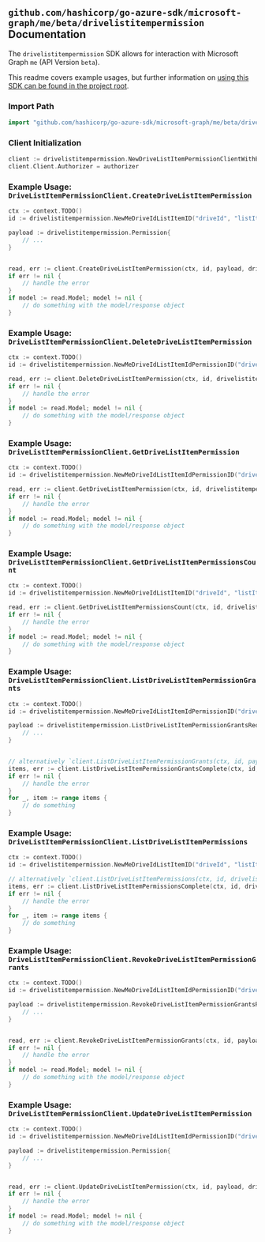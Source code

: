 
## `github.com/hashicorp/go-azure-sdk/microsoft-graph/me/beta/drivelistitempermission` Documentation

The `drivelistitempermission` SDK allows for interaction with Microsoft Graph `me` (API Version `beta`).

This readme covers example usages, but further information on [using this SDK can be found in the project root](https://github.com/hashicorp/go-azure-sdk/tree/main/docs).

### Import Path

```go
import "github.com/hashicorp/go-azure-sdk/microsoft-graph/me/beta/drivelistitempermission"
```


### Client Initialization

```go
client := drivelistitempermission.NewDriveListItemPermissionClientWithBaseURI("https://graph.microsoft.com")
client.Client.Authorizer = authorizer
```


### Example Usage: `DriveListItemPermissionClient.CreateDriveListItemPermission`

```go
ctx := context.TODO()
id := drivelistitempermission.NewMeDriveIdListItemID("driveId", "listItemId")

payload := drivelistitempermission.Permission{
	// ...
}


read, err := client.CreateDriveListItemPermission(ctx, id, payload, drivelistitempermission.DefaultCreateDriveListItemPermissionOperationOptions())
if err != nil {
	// handle the error
}
if model := read.Model; model != nil {
	// do something with the model/response object
}
```


### Example Usage: `DriveListItemPermissionClient.DeleteDriveListItemPermission`

```go
ctx := context.TODO()
id := drivelistitempermission.NewMeDriveIdListItemIdPermissionID("driveId", "listItemId", "permissionId")

read, err := client.DeleteDriveListItemPermission(ctx, id, drivelistitempermission.DefaultDeleteDriveListItemPermissionOperationOptions())
if err != nil {
	// handle the error
}
if model := read.Model; model != nil {
	// do something with the model/response object
}
```


### Example Usage: `DriveListItemPermissionClient.GetDriveListItemPermission`

```go
ctx := context.TODO()
id := drivelistitempermission.NewMeDriveIdListItemIdPermissionID("driveId", "listItemId", "permissionId")

read, err := client.GetDriveListItemPermission(ctx, id, drivelistitempermission.DefaultGetDriveListItemPermissionOperationOptions())
if err != nil {
	// handle the error
}
if model := read.Model; model != nil {
	// do something with the model/response object
}
```


### Example Usage: `DriveListItemPermissionClient.GetDriveListItemPermissionsCount`

```go
ctx := context.TODO()
id := drivelistitempermission.NewMeDriveIdListItemID("driveId", "listItemId")

read, err := client.GetDriveListItemPermissionsCount(ctx, id, drivelistitempermission.DefaultGetDriveListItemPermissionsCountOperationOptions())
if err != nil {
	// handle the error
}
if model := read.Model; model != nil {
	// do something with the model/response object
}
```


### Example Usage: `DriveListItemPermissionClient.ListDriveListItemPermissionGrants`

```go
ctx := context.TODO()
id := drivelistitempermission.NewMeDriveIdListItemIdPermissionID("driveId", "listItemId", "permissionId")

payload := drivelistitempermission.ListDriveListItemPermissionGrantsRequest{
	// ...
}


// alternatively `client.ListDriveListItemPermissionGrants(ctx, id, payload, drivelistitempermission.DefaultListDriveListItemPermissionGrantsOperationOptions())` can be used to do batched pagination
items, err := client.ListDriveListItemPermissionGrantsComplete(ctx, id, payload, drivelistitempermission.DefaultListDriveListItemPermissionGrantsOperationOptions())
if err != nil {
	// handle the error
}
for _, item := range items {
	// do something
}
```


### Example Usage: `DriveListItemPermissionClient.ListDriveListItemPermissions`

```go
ctx := context.TODO()
id := drivelistitempermission.NewMeDriveIdListItemID("driveId", "listItemId")

// alternatively `client.ListDriveListItemPermissions(ctx, id, drivelistitempermission.DefaultListDriveListItemPermissionsOperationOptions())` can be used to do batched pagination
items, err := client.ListDriveListItemPermissionsComplete(ctx, id, drivelistitempermission.DefaultListDriveListItemPermissionsOperationOptions())
if err != nil {
	// handle the error
}
for _, item := range items {
	// do something
}
```


### Example Usage: `DriveListItemPermissionClient.RevokeDriveListItemPermissionGrants`

```go
ctx := context.TODO()
id := drivelistitempermission.NewMeDriveIdListItemIdPermissionID("driveId", "listItemId", "permissionId")

payload := drivelistitempermission.RevokeDriveListItemPermissionGrantsRequest{
	// ...
}


read, err := client.RevokeDriveListItemPermissionGrants(ctx, id, payload, drivelistitempermission.DefaultRevokeDriveListItemPermissionGrantsOperationOptions())
if err != nil {
	// handle the error
}
if model := read.Model; model != nil {
	// do something with the model/response object
}
```


### Example Usage: `DriveListItemPermissionClient.UpdateDriveListItemPermission`

```go
ctx := context.TODO()
id := drivelistitempermission.NewMeDriveIdListItemIdPermissionID("driveId", "listItemId", "permissionId")

payload := drivelistitempermission.Permission{
	// ...
}


read, err := client.UpdateDriveListItemPermission(ctx, id, payload, drivelistitempermission.DefaultUpdateDriveListItemPermissionOperationOptions())
if err != nil {
	// handle the error
}
if model := read.Model; model != nil {
	// do something with the model/response object
}
```
